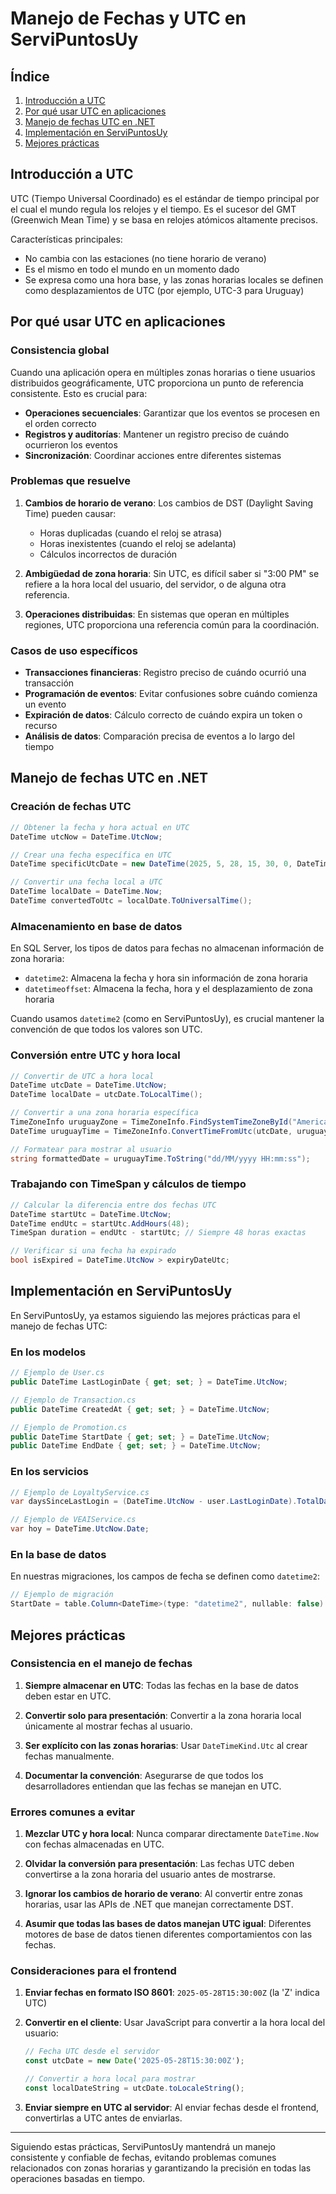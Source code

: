 # Manejo de Fechas y UTC en ServiPuntosUy

## Índice
1. [Introducción a UTC](#introducción-a-utc)
2. [Por qué usar UTC en aplicaciones](#por-qué-usar-utc-en-aplicaciones)
3. [Manejo de fechas UTC en .NET](#manejo-de-fechas-utc-en-net)
4. [Implementación en ServiPuntosUy](#implementación-en-servipuntosuy)
5. [Mejores prácticas](#mejores-prácticas)

## Introducción a UTC

UTC (Tiempo Universal Coordinado) es el estándar de tiempo principal por el cual el mundo regula los relojes y el tiempo. Es el sucesor del GMT (Greenwich Mean Time) y se basa en relojes atómicos altamente precisos.

Características principales:
- No cambia con las estaciones (no tiene horario de verano)
- Es el mismo en todo el mundo en un momento dado
- Se expresa como una hora base, y las zonas horarias locales se definen como desplazamientos de UTC (por ejemplo, UTC-3 para Uruguay)

## Por qué usar UTC en aplicaciones

### Consistencia global

Cuando una aplicación opera en múltiples zonas horarias o tiene usuarios distribuidos geográficamente, UTC proporciona un punto de referencia consistente. Esto es crucial para:

- **Operaciones secuenciales**: Garantizar que los eventos se procesen en el orden correcto
- **Registros y auditorías**: Mantener un registro preciso de cuándo ocurrieron los eventos
- **Sincronización**: Coordinar acciones entre diferentes sistemas

### Problemas que resuelve

1. **Cambios de horario de verano**: Los cambios de DST (Daylight Saving Time) pueden causar:
   - Horas duplicadas (cuando el reloj se atrasa)
   - Horas inexistentes (cuando el reloj se adelanta)
   - Cálculos incorrectos de duración

2. **Ambigüedad de zona horaria**: Sin UTC, es difícil saber si "3:00 PM" se refiere a la hora local del usuario, del servidor, o de alguna otra referencia.

3. **Operaciones distribuidas**: En sistemas que operan en múltiples regiones, UTC proporciona una referencia común para la coordinación.

### Casos de uso específicos

- **Transacciones financieras**: Registro preciso de cuándo ocurrió una transacción
- **Programación de eventos**: Evitar confusiones sobre cuándo comienza un evento
- **Expiración de datos**: Cálculo correcto de cuándo expira un token o recurso
- **Análisis de datos**: Comparación precisa de eventos a lo largo del tiempo

## Manejo de fechas UTC en .NET

### Creación de fechas UTC

```csharp
// Obtener la fecha y hora actual en UTC
DateTime utcNow = DateTime.UtcNow;

// Crear una fecha específica en UTC
DateTime specificUtcDate = new DateTime(2025, 5, 28, 15, 30, 0, DateTimeKind.Utc);

// Convertir una fecha local a UTC
DateTime localDate = DateTime.Now;
DateTime convertedToUtc = localDate.ToUniversalTime();
```

### Almacenamiento en base de datos

En SQL Server, los tipos de datos para fechas no almacenan información de zona horaria:

- `datetime2`: Almacena la fecha y hora sin información de zona horaria
- `datetimeoffset`: Almacena la fecha, hora y el desplazamiento de zona horaria

Cuando usamos `datetime2` (como en ServiPuntosUy), es crucial mantener la convención de que todos los valores son UTC.

### Conversión entre UTC y hora local

```csharp
// Convertir de UTC a hora local
DateTime utcDate = DateTime.UtcNow;
DateTime localDate = utcDate.ToLocalTime();

// Convertir a una zona horaria específica
TimeZoneInfo uruguayZone = TimeZoneInfo.FindSystemTimeZoneById("America/Montevideo");
DateTime uruguayTime = TimeZoneInfo.ConvertTimeFromUtc(utcDate, uruguayZone);

// Formatear para mostrar al usuario
string formattedDate = uruguayTime.ToString("dd/MM/yyyy HH:mm:ss");
```

### Trabajando con TimeSpan y cálculos de tiempo

```csharp
// Calcular la diferencia entre dos fechas UTC
DateTime startUtc = DateTime.UtcNow;
DateTime endUtc = startUtc.AddHours(48);
TimeSpan duration = endUtc - startUtc; // Siempre 48 horas exactas

// Verificar si una fecha ha expirado
bool isExpired = DateTime.UtcNow > expiryDateUtc;
```

## Implementación en ServiPuntosUy

En ServiPuntosUy, ya estamos siguiendo las mejores prácticas para el manejo de fechas UTC:

### En los modelos

```csharp
// Ejemplo de User.cs
public DateTime LastLoginDate { get; set; } = DateTime.UtcNow;

// Ejemplo de Transaction.cs
public DateTime CreatedAt { get; set; } = DateTime.UtcNow;

// Ejemplo de Promotion.cs
public DateTime StartDate { get; set; } = DateTime.UtcNow;
public DateTime EndDate { get; set; } = DateTime.UtcNow;
```

### En los servicios

```csharp
// Ejemplo de LoyaltyService.cs
var daysSinceLastLogin = (DateTime.UtcNow - user.LastLoginDate).TotalDays;

// Ejemplo de VEAIService.cs
var hoy = DateTime.UtcNow.Date;
```

### En la base de datos

En nuestras migraciones, los campos de fecha se definen como `datetime2`:

```csharp
// Ejemplo de migración
StartDate = table.Column<DateTime>(type: "datetime2", nullable: false)
```

## Mejores prácticas

### Consistencia en el manejo de fechas

1. **Siempre almacenar en UTC**: Todas las fechas en la base de datos deben estar en UTC.
   
2. **Convertir solo para presentación**: Convertir a la zona horaria local únicamente al mostrar fechas al usuario.

3. **Ser explícito con las zonas horarias**: Usar `DateTimeKind.Utc` al crear fechas manualmente.

4. **Documentar la convención**: Asegurarse de que todos los desarrolladores entiendan que las fechas se manejan en UTC.

### Errores comunes a evitar

1. **Mezclar UTC y hora local**: Nunca comparar directamente `DateTime.Now` con fechas almacenadas en UTC.

2. **Olvidar la conversión para presentación**: Las fechas UTC deben convertirse a la zona horaria del usuario antes de mostrarse.

3. **Ignorar los cambios de horario de verano**: Al convertir entre zonas horarias, usar las APIs de .NET que manejan correctamente DST.

4. **Asumir que todas las bases de datos manejan UTC igual**: Diferentes motores de base de datos tienen diferentes comportamientos con las fechas.

### Consideraciones para el frontend

1. **Enviar fechas en formato ISO 8601**: `2025-05-28T15:30:00Z` (la 'Z' indica UTC)

2. **Convertir en el cliente**: Usar JavaScript para convertir a la hora local del usuario:
   ```javascript
   // Fecha UTC desde el servidor
   const utcDate = new Date('2025-05-28T15:30:00Z');
   
   // Convertir a hora local para mostrar
   const localDateString = utcDate.toLocaleString();
   ```

3. **Enviar siempre en UTC al servidor**: Al enviar fechas desde el frontend, convertirlas a UTC antes de enviarlas.

---

Siguiendo estas prácticas, ServiPuntosUy mantendrá un manejo consistente y confiable de fechas, evitando problemas comunes relacionados con zonas horarias y garantizando la precisión en todas las operaciones basadas en tiempo.
